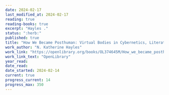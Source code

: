 ```yaml
---
date: 2024-02-17
last_modified_at: 2024-02-17
reading: true
reading-books: true
excerpt: "Hayles ."
status: ":herb:"
published: true
title: "How We Became Posthuman: Virtual Bodies in Cybernetics, Literature, and Informatics"
work_author: "N. Katherine Hayles"
work_link: "https://openlibrary.org/books/OL374645M/How_we_became_posthuman"
work_link_text: "OpenLibrary"
year_read: 
date_read: 
date_started: 2024-02-14
current: true
progress_current: 14
progress_max: 350
---
```



